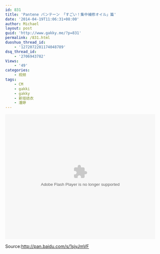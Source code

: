 ```yaml
---
id: 831
title: 'Pantene パンテーン 「すごい！集中補修オイル」篇'
date: '2014-04-19T11:06:31+08:00'
author: Michael
layout: post
guid: 'http://www.gakky.me/?p=831'
permalink: /831.html
duoshuo_thread_id:
    - '1272072281174048789'
dsq_thread_id:
    - '2706943782'
Views:
    - '49'
categories:
    - 视频
tags:
    - CM
    - gakki
    - gakky
    - 新垣结衣
    - 潘婷
---
```


<embed allowfullscreen="allowfullscreen" allowscriptaccess="always" height="400" src="http://www.tudou.com/v/bYLTVghUpRo/&bid=05&rpid=51229674&resourceId=51229674_05_05_99/v.swf" type="application/x-shockwave-flash" width="480" wmode="opaque"></embed>

Source:<http://pan.baidu.com/s/1sjyJmVF>
